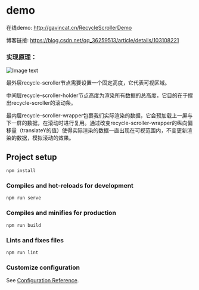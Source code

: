 # demo

在线demo:  http://gavincat.cn/RecycleScrollerDemo

博客链接:  https://blog.csdn.net/qq_36259513/article/details/103108221

### 实现原理：

![Image text](http://gavincat.cn:8080/recycleScroller.png)

最外层recycle-scroller节点需要设置一个固定高度，它代表可视区域。

中间层recycle-scroller-holder节点高度为渲染所有数据的总高度，它目的在于撑出recycle-scroller的滚动条。

最内层recycle-scroller-wrapper包裹我们实际渲染的数据，它会预加载上一屏与下一屏的数据，在滚动时进行复用。通过改变recycle-scroller-wrapper的纵向偏移量（translateY的值）使得实际渲染的数据一直出现在可视范围内，不变更新渲染的数据，模拟滚动的效果。


## Project setup
```
npm install
```

### Compiles and hot-reloads for development
```
npm run serve
```

### Compiles and minifies for production
```
npm run build
```

### Lints and fixes files
```
npm run lint
```

### Customize configuration
See [Configuration Reference](https://cli.vuejs.org/config/).

